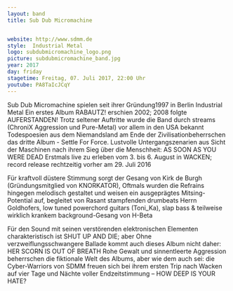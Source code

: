 ```yaml
---
layout: band
title: Sub Dub Micromachine


website: http://www.sdmm.de
style:  Industrial Metal
logo: subdubmicromachine_logo.png
picture: subdubmicromachine_band.jpg
year: 2017
day: friday
stagetime: Freitag, 07. Juli 2017, 22:00 Uhr
youtube: PA8TaIcJCqY
---
```

Sub Dub Micromachine spielen seit ihrer Gründung1997 in Berlin Industrial Metal Ein erstes Album RABAUTZ! erschien 2002; 2008 folgte AUFERSTANDEN! Trotz seltener Auftritte wurde die Band durch streams (ChroniX Aggression und Pure-Metal) vor allem in den USA bekannt Todespoesien aus dem Niemandsland am Ende der Zivilisationbeherrschen das dritte Album - Settle For Force. Lustvolle Untergangszenarien aus Sicht der Maschinen nach ihrem Sieg über die Menschheit: AS SOON AS YOU WERE DEAD Erstmals live zu erleben vom 3. bis 6. August in WACKEN; record release rechtzeitig vorher am 29. Juli 2016


Für kraftvoll düstere Stimmung sorgt der Gesang von Kirk de Burgh (Gründungsmitglied von KNORKATOR), Oftmals wurden die Refrains hingegen melodisch gestaltet und weisen ein ausgeprägtes Mitsing-Potential auf, begleitet von Rasant stampfenden drumbeats Herrn Goldhofers, low tuned powerchord guitars (Toni_Ka), slap bass & teilweise wirklich krankem background-Gesang von H-Beta


Für den Sound mit seinen verstörenden elektronischen Elementen charakteristisch ist SHUT UP AND DIE; aber Ohne verzweiflungsschwangere Ballade kommt auch dieses Album nicht daher: HER SCORN IS OUT OF BREATH Rohe Gewalt und sinnentleerte Aggression beherrschen die fiktionale Welt des Albums, aber wie dem auch sei: die Cyber-Warriors von SDMM freuen sich bei ihrem ersten Trip nach Wacken auf vier Tage und Nächte voller Endzeitstimmung – HOW DEEP IS YOUR HATE?
